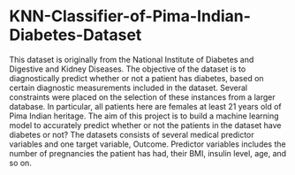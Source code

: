 # KNN-Classifier-of-Pima-Indian-Diabetes-Dataset
This dataset is originally from the National Institute of Diabetes and Digestive and Kidney Diseases. The objective of the dataset is to diagnostically predict whether or not a patient has diabetes, based on certain diagnostic measurements included in the dataset. Several constraints were placed on the selection of these instances from a larger database. In particular, all patients here are females at least 21 years old of Pima Indian heritage.
The aim of this project is to  build a machine learning model to accurately predict whether or not the patients in the dataset have diabetes or not?
The datasets consists of several medical predictor variables and one target variable, Outcome. Predictor variables includes the number of pregnancies the patient has had, their BMI, insulin level, age, and so on.
